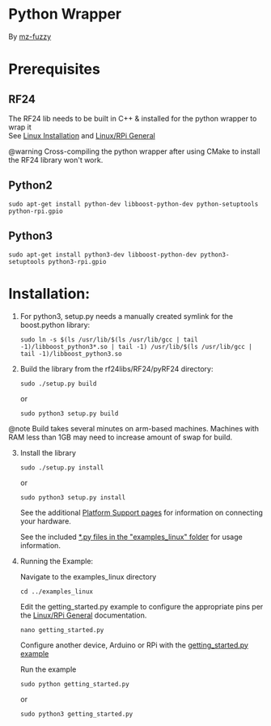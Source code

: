 # Python Wrapper
By [mz-fuzzy](https://github.com/mz-fuzzy)

# Prerequisites

## RF24
The RF24 lib needs to be built in C++ & installed for the python wrapper to wrap it <br>
See [Linux Installation](md_docs_linux_install.html) and [Linux/RPi General](md_docs_rpi_general.html)

@warning Cross-compiling the python wrapper after using CMake to install the RF24 library won't work.

## Python2
```shell
sudo apt-get install python-dev libboost-python-dev python-setuptools python-rpi.gpio
```

## Python3
```shell
sudo apt-get install python3-dev libboost-python-dev python3-setuptools python3-rpi.gpio
```

# Installation:
1. For python3, setup.py needs a manually created symlink for the boost.python library:
   ```shell
   sudo ln -s $(ls /usr/lib/$(ls /usr/lib/gcc | tail -1)/libboost_python3*.so | tail -1) /usr/lib/$(ls /usr/lib/gcc | tail -1)/libboost_python3.so
   ```
2. Build the library from the rf24libs/RF24/pyRF24 directory:
   ```shell
   sudo ./setup.py build
   ```
   or
   ```shell
   sudo python3 setup.py build
   ```
@note Build takes several minutes on arm-based machines. Machines with RAM less than 1GB may need to increase amount of swap for build.

3. Install the library
   ```shell
   sudo ./setup.py install
   ```
   or
   ```shell
   sudo python3 setup.py install
   ```
   See the additional [Platform Support pages](pages.html) for information on connecting your hardware.

   See the included [*.py files in the "examples_linux" folder](examples.html) for usage information.

4. Running the Example:

   Navigate to the examples_linux directory
   ```shell
   cd ../examples_linux
   ```

   Edit the getting_started.py example to configure the appropriate pins per the [Linux/RPi General](md_docs_rpi_general.html) documentation.
   ```shell
   nano getting_started.py
   ```
   Configure another device, Arduino or RPi with the [getting_started.py example](examples_linux_2getting_started_8py-example.html)

   Run the example
   ```shell
   sudo python getting_started.py
   ```
   or
   ```shell
   sudo python3 getting_started.py
   ```
